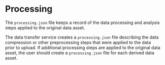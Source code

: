 # Processing

The `processing.json` file keeps a record of the data processing and analysis steps applied to the original data asset. 

The data transfer service creates a `processing.json` file describing the data compression or other preprocessing steps that were applied to the data prior to upload. If additional processing steps are applied to the original data asset, the user should create a `processing.json` file for each derived data asset.  


